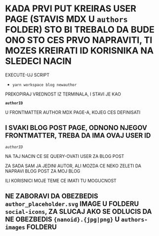 # KADA PRVI PUT KREIRAS USER PAGE (STAVIS MDX U `authors` FOLDER) STO BI TREBALO DA BUDE ONO STO CES PRVO NAPRAVITI, TI MOZES KREIRATI ID KORISNIKA NA SLEDECI NACIN

EXECUTE-UJ SCRIPT

- `yarn workspace blog newauthor`

PREKOPIRAJ VREDNOST IZ TERMINALA, I STAVI JE KAO

**`authorID`**

U FRONTMATTER AUTHOR MDX PAGE-A, KOJEG CES DEFINISATI

## I SVAKI BLOG POST PAGE, ODNONO NJEGOV FRONTMATTER, TREBA DA IMA OVAJ USER ID

*`authorID`*

NA TAJ NACIN CE SE QUERY-OVATI USER ZA BLOG POST

ZA SADA SAM JA JEDINI AUTOR, ALI MOZDA CE NEKO ZELETI DA NAPRAVI BLOG POST ZA MOJ BLOG

ILI KORISNICI MOJE TEME CE IMATI TU MOGUCNOST

## NE ZABORAVI DA OBEZBEDIS `author_placeholder.svg` IMAGE U FOLDERU `social-icons`, ZA SLUCAJ AKO SE ODLUCIS DA NE OBEZBEDIS `{nanoid}.{jpg|png}` U `authors-images` FOLDERU